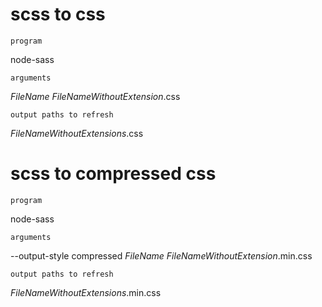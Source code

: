 # scss to css

`program`

node-sass

`arguments`

$FileName$ $FileNameWithoutExtension$.css

`output paths to refresh`

$FileNameWithoutExtensions$.css

# scss to compressed css

`program`

node-sass

`arguments`

--output-style compressed $FileName$ $FileNameWithoutExtension$.min.css

`output paths to refresh`

$FileNameWithoutExtensions$.min.css